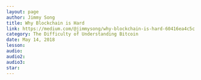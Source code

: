 ```yaml
---
layout: page
author: Jimmy Song
title: Why Blockchain is Hard
link: https://medium.com/@jimmysong/why-blockchain-is-hard-60416ea4c5c
category: The Difficulty of Understanding Bitcoin
date: May 14, 2018
lesson: 
audio: 
audio2: 
audio3: 
star: 
---
```


